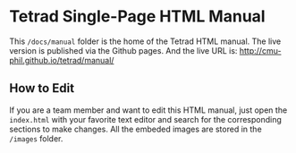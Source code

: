 # Tetrad Single-Page HTML Manual

This `/docs/manual` folder is the home of the Tetrad HTML manual. The live version is published via the Github pages.
And the live URL is: http://cmu-phil.github.io/tetrad/manual/

## How to Edit

If you are a team member and want to edit this HTML manual, just open the `index.html` with your favorite text editor
and search for the corresponding sections to make changes. All the embeded images are stored in the `/images` folder.